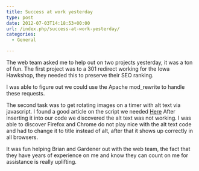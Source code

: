 ```yaml
---
title: Success at work yesterday
type: post
date: 2012-07-03T14:18:53+00:00
url: /index.php/success-at-work-yesterday/
categories:
  - General

---
```

The web team asked me to help out on two projects yesterday, it was a ton of fun. The first project was to a 301 redirect working for the Iowa Hawkshop, they needed this to preserve their SEO ranking.

I was able to figure out we could use the Apache mod_rewrite to handle these requests.

The second task was to get rotating images on a timer with alt text via javascript. I found a good article on the script we needed <a href=http://www.htmlgoodies.com/beyond/javascript/article.php/3881826/JavaScript-Tutorial-Adding-Rotating-Images-to-Your-Web-Site.htm>Here</a> After inserting it into our code we discovered the alt text was not working. I was able to discover Firefox and Chrome do not play nice with the alt text code and had to change it to title instead of alt, after that it shows up correctly in all browsers. 

It was fun helping Brian and Gardener out with the web team, the fact that they have years of experience on me and know they can count on me for assistance is really uplifting.